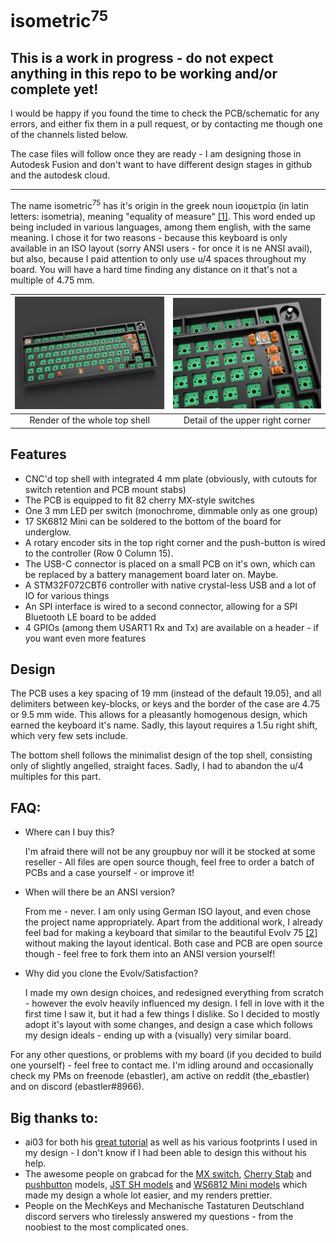 # isometric<sup>75</sup>

## This is a work in progress - do not expect anything in this repo to be working and/or complete yet!
I would be happy if you found the time to check the PCB/schematic for any errors, and either fix them in a pull request, or by contacting me though one of the channels listed below.

The case files will follow once they are ready - I am designing those in Autodesk Fusion and don't want to have different design stages in github and the autodesk cloud.

----
 
 The name isometric<sup>75</sup> has it's origin in the greek noun ἰσομετρία (in latin letters: isometria), meaning "equality of measure" [[1]](http://perseus.uchicago.edu/cgi-bin/philologic/getobject.pl?c.35:6:59.LSJ). This word ended up being included in various languages, among them english, with the same meaning. I chose it for two reasons - because this keyboard is only available in an ISO layout (sorry ANSI users - for once it is ne ANSI avail), but also, because I paid attention to only use u/4 spaces throughout my board. You will have a hard time finding any distance on it that's not a multiple of 4.75 mm.

|![render_overview](/render/overview_top.png) |![render_detail](/render/detail_top.png)|
|:-------------------------------------------:|:--------------------------------------:|
|Render of the whole top shell                |Detail of the upper right corner        |


 ## Features
 * CNC'd top shell with integrated 4 mm plate (obviously, with cutouts for switch retention and PCB mount stabs)
 * The PCB is equipped to fit 82 cherry MX-style switches
 * One 3 mm LED per switch (monochrome, dimmable only as one group)
 * 17 SK6812 Mini can be soldered to the bottom of the board for underglow.
 * A rotary encoder sits in the top right corner and the push-button is wired to the controller (Row 0 Column 15). 
 * The USB-C connector is placed on a small PCB on it's own, which can be replaced by a battery management board later on. Maybe.
 * A STM32F072CBT6 controller with native crystal-less USB and a lot of IO for various things
 * An SPI interface is wired to a second connector, allowing for a SPI Bluetooth LE board to be added
 * 4 GPIOs (among them USART1 Rx and Tx) are available on a header - if you want even more features

## Design
The PCB uses a key spacing of 19 mm (instead of the default 19.05), and all delimiters between key-blocks, or keys and the border of the case are 4.75 or 9.5 mm wide. This allows for a pleasantly homogenous design, which earned the keyboard it's name. Sadly, this layout requires a 1.5u right shift, which very few sets include. 

The bottom shell follows the minimalist design of the top shell, consisting only of slightly angelled, straight faces. Sadly, I had to abandon the u/4 multiples for this part.

## FAQ:
 * Where can I buy this?

   I'm afraid there will not be any groupbuy nor will it be stocked at some reseller - All files are open source though, feel free to order a batch of PCBs and a case yourself - or improve it!

 * When will there be an ANSI version?

   From me - never. I am only using German ISO layout, and even chose the project name appropriately. Apart from the additional work, I already feel bad for making a keyboard that similar to the beautiful Evolv 75 [[2]](https://geekhack.org/index.php?topic=104531.0) without making the layout identical. Both case and PCB are open source though - feel free to fork them into an ANSI version yourself!

 * Why did you clone the Evolv/Satisfaction?

   I made my own design choices, and redesigned everything from scratch - however the evolv heavily influenced my design. I fell in love with it the first time I saw it, but it had a few things I dislike. So I decided to mostly adopt it's layout with some changes, and design a case which follows my design ideals - ending up with a (visually) very similar board.

For any other questions, or problems with my board (if you decided to build one yourself) - feel free to contact me. I'm idling around and occasionally check my PMs on freenode (ebastler), am active on reddit (the_ebastler) and on discord (ebastler#8966).

## Big thanks to:
 - ai03 for both his [great tutorial](https://wiki.ai03.me/books/pcb-design/chapter/pcb-designer-guide) as well as his various footprints I used in my design - I don't know if I had been able to design this without his help.
 - The awesome people on grabcad for the [MX switch](https://grabcad.com/library/cherry-mx-switches-mx-1), [Cherry Stab](https://grabcad.com/library/cherry-mx-stabilizer-mx-1) and [pushbutton](https://grabcad.com/library/5mm-button-switch-1) models, [JST SH models](https://grabcad.com/library/jst-sh-smd-connectors-1/details?folder_id=3903823) and [WS6812 Mini models](https://grabcad.com/library/smd-ws2812b-led-1) which made my design a whole lot easier, and my renders prettier.
  - People on the MechKeys and Mechanische Tastaturen Deutschland discord servers who tirelessly answered my questions - from the noobiest to the most complicated ones.
